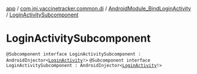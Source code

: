 [app](../../../index.md) / [com.jnj.vaccinetracker.common.di](../../index.md) / [AndroidModule_BindLoginActivity](../index.md) / [LoginActivitySubcomponent](./index.md)

# LoginActivitySubcomponent

`@Subcomponent interface LoginActivitySubcomponent : AndroidInjector<`[`LoginActivity`](../../../com.jnj.vaccinetracker.login/-login-activity/index.md)`!>`
`@Subcomponent interface LoginActivitySubcomponent : AndroidInjector<`[`LoginActivity`](../../../com.jnj.vaccinetracker.login/-login-activity/index.md)`!>`